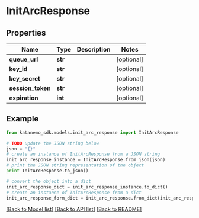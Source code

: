 # InitArcResponse


## Properties
Name | Type | Description | Notes
------------ | ------------- | ------------- | -------------
**queue_url** | **str** |  | [optional] 
**key_id** | **str** |  | [optional] 
**key_secret** | **str** |  | [optional] 
**session_token** | **str** |  | [optional] 
**expiration** | **int** |  | [optional] 

## Example

```python
from katanemo_sdk.models.init_arc_response import InitArcResponse

# TODO update the JSON string below
json = "{}"
# create an instance of InitArcResponse from a JSON string
init_arc_response_instance = InitArcResponse.from_json(json)
# print the JSON string representation of the object
print InitArcResponse.to_json()

# convert the object into a dict
init_arc_response_dict = init_arc_response_instance.to_dict()
# create an instance of InitArcResponse from a dict
init_arc_response_form_dict = init_arc_response.from_dict(init_arc_response_dict)
```
[[Back to Model list]](../README.md#documentation-for-models) [[Back to API list]](../README.md#documentation-for-api-endpoints) [[Back to README]](../README.md)


